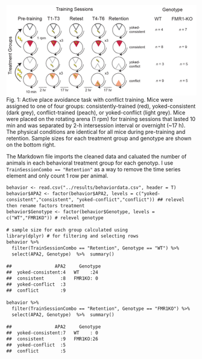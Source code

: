 ![](../figures/fig1-01.png) Fig. 1: Active place avoidance task with
conflict training. Mice were assigned to one of four groups:
consistently-trained (red), yoked-consistent (dark grey),
conflict-trained (peach), or yoked-conflict (light grey). Mice were
placed on the rotating arena (1 rpm) for training sessions that lasted
10 min and was separated by 2-h intersession interval or overnight (~17
h). The physical conditions are identical for all mice during
pre-training and retention. Sample sizes for each treatment group and
genotype are shown on the bottom right.

The Markdown file imports the cleaned data and caluated the number of
animals in each behavioral treatment group for each genotyp. I use
`TrainSessionCombo == "Retention"` as a way to remove the time series
element and only count 1 row per animal.

    behavior <- read.csv("../results/behaviordata.csv", header = T)
    behavior$APA2 <- factor(behavior$APA2, levels = c("yoked-consistent","consistent", "yoked-conflict","conflict")) ## relevel then rename factors treatment
    behavior$Genotype <- factor(behavior$Genotype, levels = c("WT","FMR1KO")) # relevel genotype

    # sample size for each group calculated using
    library(dplyr) # for filtering and selecting rows
    behavior %>% 
      filter(TrainSessionCombo == "Retention", Genotype == "WT") %>%
      select(APA2, Genotype)  %>%  summary()

    ##                APA2     Genotype 
    ##  yoked-consistent:4   WT    :24  
    ##  consistent      :8   FMR1KO: 0  
    ##  yoked-conflict  :3              
    ##  conflict        :9

    behavior %>% 
      filter(TrainSessionCombo == "Retention", Genotype == "FMR1KO") %>%
      select(APA2, Genotype)  %>%  summary()

    ##                APA2     Genotype 
    ##  yoked-consistent:7   WT    : 0  
    ##  consistent      :9   FMR1KO:26  
    ##  yoked-conflict  :5              
    ##  conflict        :5
